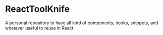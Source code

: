 # ReactToolKnife
A personal repository to have all kind of components, hooks, snippets, and whatever useful to reuse in React
